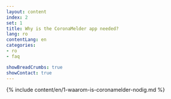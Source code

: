 ```yaml
---
layout: content
index: 2
set: 1
title: Why is the CoronaMelder app needed?
lang: ro
contentLang: en
categories:
- ro
- faq

showBreadCrumbs: true
showContact: true
---
```

{% include content/en/1-waarom-is-coronamelder-nodig.md %}
